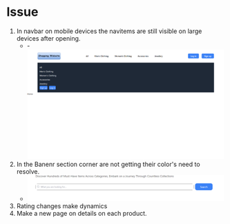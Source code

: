 # Issue

1. In navbar on mobile devices the navitems are still visible on large devices after opening.
   - -![alt text](image.png)
2. In the Banenr section corner are not getting their color's need to resolve.
   - ![alt text](image-1.png)
3. Rating changes make dynamics
4. Make a new page on details on each product.
